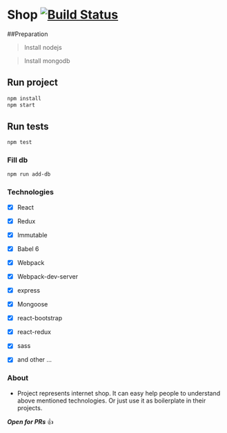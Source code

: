 # Shop [![Build Status](https://travis-ci.org/yankouskia/Shop.svg?branch=master)](https://travis-ci.org/yankouskia/Shop)

##Preparation

> Install nodejs

> Install mongodb

## Run project

```sh
npm install
npm start
```

## Run tests

```sh
npm test
```

### Fill db

```sh
npm run add-db
```

### Technologies

- [x] React
- [x] Redux
- [x] Immutable
- [x] Babel 6
- [x] Webpack
- [x] Webpack-dev-server
- [x] express
- [x] Mongoose
- [x] react-bootstrap
- [x] react-redux
- [x] sass
- [x] and other ...


### About
* Project represents internet shop. It can easy help people to understand above mentioned technologies. Or just use it as boilerplate in their projects.

**_Open for PRs_** :+1:

